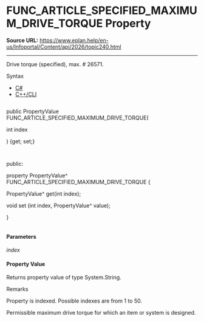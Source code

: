 # FUNC_ARTICLE_SPECIFIED_MAXIMUM_DRIVE_TORQUE Property

**Source URL:** https://www.eplan.help/en-us/Infoportal/Content/api/2026/topic240.html

---

Drive torque (specified), max. # 26571.

Syntax

- [C#](#i-syntax-CS)
- [C++/CLI](#i-syntax-CPP2005)

```
```
public PropertyValue FUNC_ARTICLE_SPECIFIED_MAXIMUM_DRIVE_TORQUE( 

   int index

) {get; set;}
```
```

```
```
public:

property PropertyValue^ FUNC_ARTICLE_SPECIFIED_MAXIMUM_DRIVE_TORQUE {

   PropertyValue^ get(int index);

   void set (int index, PropertyValue^ value);

}
```
```

#### Parameters

*index*

#### Property Value

Returns property value of type System.String.

Remarks

Property is indexed. Possible indexes are from 1 to 50.

Permissible maximum drive torque for which an item or system is designed.
